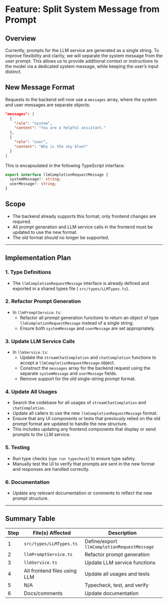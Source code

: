 # Feature: Split System Message from Prompt

## Overview

Currently, prompts for the LLM service are generated as a single string. To improve flexibility and clarity, we will separate the system message from the user prompt. This allows us to provide additional context or instructions to the model via a dedicated system message, while keeping the user’s input distinct.

## New Message Format

Requests to the backend will now use a `messages` array, where the system and user messages are separate objects:

```json
"messages": [
  {
    "role": "system",
    "content": "You are a helpful assistant."
  },
  {
    "role": "user",
    "content": "Why is the sky blue?"
  }
]
```

This is encapsulated in the following TypeScript interface:

```ts
export interface llmCompletionRequestMessage {
  systemMessage?: string;
  userMessage?: string;
}
```

## Scope

- The backend already supports this format; only frontend changes are required.
- All prompt generation and LLM service calls in the frontend must be updated to use the new format.
- The old format should no longer be supported.

---

## Implementation Plan

### 1. Type Definitions
- The `llmCompletionRequestMessage` interface is already defined and exported in a shared types file ( `src/types/LLMTypes.ts`).

### 2. Refactor Prompt Generation
- In `llmPromptService.ts`:
  - Refactor all prompt generation functions to return an object of type `llmCompletionRequestMessage` instead of a single string.
  - Ensure both `systemMessage` and `userMessage` are set appropriately.

### 3. Update LLM Service Calls
- In `llmService.ts`:
  - Update the `streamChatCompletion` and `chatCompletion` functions to accept a `llmCompletionRequestMessage` object.
  - Construct the `messages` array for the backend request using the separate `systemMessage` and `userMessage` fields.
  - Remove support for the old single-string prompt format.

### 4. Update All Usages
- Search the codebase for all usages of `streamChatCompletion` and `chatCompletion`.
- Update all callers to use the new `llmCompletionRequestMessage` format.
- Ensure that any UI components or tests that previously relied on the old prompt format are updated to handle the new structure.
- This includes updating any frontend components that display or send prompts to the LLM service.
### 5. Testing
- Run type checks (`npm run typecheck`) to ensure type safety.
- Manually test the UI to verify that prompts are sent in the new format and responses are handled correctly.

### 6. Documentation
- Update any relevant documentation or comments to reflect the new prompt structure.

---

## Summary Table

| Step | File(s) Affected                | Description                                      |
|------|--------------------------------|--------------------------------------------------|
| 1    | `src/types/LLMTypes.ts`              | Define/export `llmCompletionRequestMessage`       |
| 2    | `llmPromptService.ts`           | Refactor prompt generation                       |
| 3    | `llmService.ts`                 | Update LLM service functions                     |
| 4    | All frontend files using LLM    | Update all usages and tests                      |
| 5    | N/A                            | Typecheck, test, and verify                      |
| 6    | Docs/comments                   | Update documentation                             |
